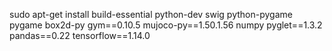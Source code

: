 sudo apt-get install build-essential python-dev swig python-pygame
pygame
box2d-py
gym==0.10.5
mujoco-py==1.50.1.56
numpy
pyglet==1.3.2
pandas==0.22
tensorflow==1.14.0